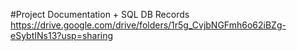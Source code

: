 #Project Documentation + SQL DB Records
https://drive.google.com/drive/folders/1r5g_CvjbNGFmh6o62iBZg-eSybtINs13?usp=sharing
